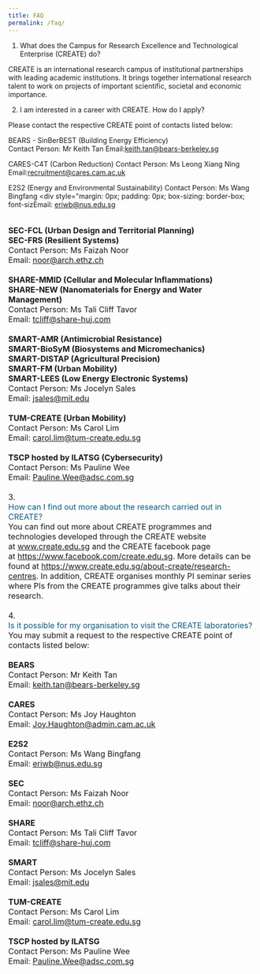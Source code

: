 ```yaml
---
title: FAQ
permalink: /faq/
---
```

1. What does the Campus for Research Excellence and Technological Enterprise (CREATE) do?

CREATE is an international research campus of institutional partnerships with leading academic institutions. It brings together international research talent to work on projects of important scientific, societal and economic importance.


2. I am interested in a career with CREATE. How do I apply?

Please contact the respective CREATE point of contacts listed below: 

BEARS - SinBerBEST (Building Energy Efficiency)  
Contact Person: Mr Keith Tan 
Email:keith.tan@bears-berkeley.sg

CARES-C4T (Carbon Reduction) 
Contact Person: Ms Leong Xiang Ning
Email:recruitment@cares.cam.ac.uk

E2S2 (Energy and Environmental Sustainability)
Contact Person: Ms Wang Bingfang&nbsp;</div><div style="margin: 0px; padding: 0px; box-sizing: border-box; font-sizEmail:&nbsp;<a style="margin: 0px; padding: 0px; box-sizing: border-box; font-size: 16.0272px; text-decoration: none; color: rgb(11, 90, 127);" href="mailto:eriwb@nus.edu.sg">eriwb@nus.edu.sg</a>&nbsp;</div><div style="margin: 0px; padding: 0px; box-sizing: border-box; font-size: 16.0256px;"><br style="margin: 0px; padding: 0px; box-sizing: border-box; font-size: 16.0272px;"></div><div style="margin: 0px; padding: 0px; box-sizing: border-box; font-size: 16.0256px;"><strong style="margin: 0px; padding: 0px; box-sizing: border-box; font-size: 16.0272px;">SEC-FCL (Urban Design and Territorial Planning)&nbsp;</strong></div><div style="margin: 0px; padding: 0px; box-sizing: border-box; font-size: 16.0256px;"><strong style="margin: 0px; padding: 0px; box-sizing: border-box; font-size: 16.0272px;">SEC-FRS (Resilient Systems)</strong>&nbsp;</div><div style="margin: 0px; padding: 0px; box-sizing: border-box; font-size: 16.0256px;">Contact Person: Ms Faizah Noor&nbsp;</div><div style="margin: 0px; padding: 0px; box-sizing: border-box; font-size: 16.0256px;">Email:&nbsp;<a style="margin: 0px; padding: 0px; box-sizing: border-box; font-size: 16.0272px; text-decoration: none; color: rgb(11, 90, 127);" href="mailto:noor@arch.ethz.ch">noor@arch.ethz.ch</a>&nbsp;</div><div style="margin: 0px; padding: 0px; box-sizing: border-box; font-size: 16.0256px;"><br style="margin: 0px; padding: 0px; box-sizing: border-box; font-size: 16.0272px;"></div><div style="margin: 0px; padding: 0px; box-sizing: border-box; font-size: 16.0256px;"><strong style="margin: 0px; padding: 0px; box-sizing: border-box; font-size: 16.0272px;">SHARE-MMID (Cellular and Molecular Inflammations)&nbsp;</strong></div><div style="margin: 0px; padding: 0px; box-sizing: border-box; font-size: 16.0256px;"><strong style="margin: 0px; padding: 0px; box-sizing: border-box; font-size: 16.0272px;">SHARE-NEW (Nanomaterials for Energy and Water Management)</strong>&nbsp;</div><div style="margin: 0px; padding: 0px; box-sizing: border-box; font-size: 16.0256px;">Contact Person: Ms Tali Cliff Tavor&nbsp;</div><div style="margin: 0px; padding: 0px; box-sizing: border-box; font-size: 16.0256px;">Email:&nbsp;<a style="margin: 0px; padding: 0px; box-sizing: border-box; font-size: 16.0272px; text-decoration: none; color: rgb(11, 90, 127);" href="mailto:tcliff@share-huj.com">tcliff@share-huj.com</a>&nbsp;</div><div style="margin: 0px; padding: 0px; box-sizing: border-box; font-size: 16.0256px;"><br style="margin: 0px; padding: 0px; box-sizing: border-box; font-size: 16.0272px;"></div><div style="margin: 0px; padding: 0px; box-sizing: border-box; font-size: 16.0256px;"><strong style="margin: 0px; padding: 0px; box-sizing: border-box; font-size: 16.0272px;">SMART-AMR (Antimicrobial Resistance)&nbsp;</strong></div><div style="margin: 0px; padding: 0px; box-sizing: border-box; font-size: 16.0256px;"><strong style="margin: 0px; padding: 0px; box-sizing: border-box; font-size: 16.0272px;">SMART-BioSyM (Biosystems and Micromechanics)&nbsp;</strong></div><div style="margin: 0px; padding: 0px; box-sizing: border-box; font-size: 16.0256px;"><strong style="margin: 0px; padding: 0px; box-sizing: border-box; font-size: 16.0272px;">SMART-DISTAP (Agricultural Precision)&nbsp;</strong></div><div style="margin: 0px; padding: 0px; box-sizing: border-box; font-size: 16.0256px;"><strong style="margin: 0px; padding: 0px; box-sizing: border-box; font-size: 16.0272px;">SMART-FM (Urban Mobility)&nbsp;</strong></div><div style="margin: 0px; padding: 0px; box-sizing: border-box; font-size: 16.0256px;"><strong style="margin: 0px; padding: 0px; box-sizing: border-box; font-size: 16.0272px;">SMART-LEES (Low Energy Electronic Systems)</strong>&nbsp;</div><div style="margin: 0px; padding: 0px; box-sizing: border-box; font-size: 16.0256px;">Contact Person: Ms Jocelyn Sales&nbsp;</div><div style="margin: 0px; padding: 0px; box-sizing: border-box; font-size: 16.0256px;">Email:&nbsp;<a style="margin: 0px; padding: 0px; box-sizing: border-box; font-size: 16.0272px; text-decoration: none; color: rgb(11, 90, 127);" href="mailto:jsales@mit.edu">jsales@mit.edu</a>&nbsp;</div><div style="margin: 0px; padding: 0px; box-sizing: border-box; font-size: 16.0256px;"><br style="margin: 0px; padding: 0px; box-sizing: border-box; font-size: 16.0272px;"></div><div style="margin: 0px; padding: 0px; box-sizing: border-box; font-size: 16.0256px;"><strong style="margin: 0px; padding: 0px; box-sizing: border-box; font-size: 16.0272px;">TUM-CREATE (Urban Mobility)</strong>&nbsp;</div><div style="margin: 0px; padding: 0px; box-sizing: border-box; font-size: 16.0256px;">Contact Person: Ms Carol Lim&nbsp;</div><div style="margin: 0px; padding: 0px; box-sizing: border-box; font-size: 16.0256px;">Email:&nbsp;<a style="margin: 0px; padding: 0px; box-sizing: border-box; font-size: 16.0272px; text-decoration: none; color: rgb(11, 90, 127);" href="mailto:carol.lim@tum-create.edu.sg">carol.lim@tum-create.edu.sg</a>&nbsp;</div><div style="margin: 0px; padding: 0px; box-sizing: border-box; font-size: 16.0256px;"><br style="margin: 0px; padding: 0px; box-sizing: border-box; font-size: 16.0272px;"></div><div style="margin: 0px; padding: 0px; box-sizing: border-box; font-size: 16.0256px;"><strong style="margin: 0px; padding: 0px; box-sizing: border-box; font-size: 16.0272px;">TSCP hosted by ILATSG (Cybersecurity)</strong>&nbsp;</div><div style="margin: 0px; padding: 0px; box-sizing: border-box; font-size: 16.0256px;">Contact Person: Ms Pauline Wee&nbsp;</div><div style="margin: 0px; padding: 0px; box-sizing: border-box; font-size: 16.0256px;">Email:&nbsp;<a style="margin: 0px; padding: 0px; box-sizing: border-box; font-size: 16.0272px; text-decoration: none; color: rgb(11, 90, 127);" href="mailto:Pauline.Wee@adsc.com.sg">Pauline.Wee@adsc.com.sg</a></div></div></div><div style="margin: 0px; padding: 0px; box-sizing: border-box; font-size: 16.0224px;" id="faq_tool_1106678" class="faq-tool"><div style="margin: 0px; padding: 0px; box-sizing: border-box; font-size: 16.024px;" class="faq-tool-btn"><br style="margin: 0px; padding: 0px; box-sizing: border-box; font-size: 16.0256px;"></div></div></div><div style="margin: 0px; padding: 0px; box-sizing: border-box; font-size: 16.0192px;" id="faqx_2" class="faq_no">3.</div><div style="margin: 0px; padding: 0px; box-sizing: border-box; font-size: 16.0192px;"><div style="margin: 0px; padding: 0px; box-sizing: border-box; font-size: 16.0208px;" id="FAQ_1106679" class="faq_topic"><a style="margin: 0px; padding: 0px; box-sizing: border-box; font-size: 16.0224px; text-decoration: none; color: rgb(11, 90, 127);" title="View answer" tabindex="410" id="1106679">How can I find out more about the research carried out in CREATE?</a></div><div style="margin: 0px; padding: 0px; box-sizing: border-box; font-size: 16.0208px;" data-faqid="4737db45-337a-4bd0-bb9c-cc937740f171" data-id="1106679" id="faq_answer_2" class="faq_answer"><div style="margin: 0px; padding: 0px; box-sizing: border-box; font-size: 16.0224px;"><div style="margin: 0px; padding: 0px; box-sizing: border-box; font-size: 16.024px;" class="faq-answer-body">You can find out more about CREATE programmes and technologies developed through the CREATE website at&nbsp;<a style="margin: 0px; padding: 0px; box-sizing: border-box; font-size: 16.0256px; text-decoration: none; color: rgb(11, 90, 127);" href="https://www.create.edu.sg/">www.create.edu.sg</a>&nbsp;and the CREATE facebook page at&nbsp;<a style="margin: 0px; padding: 0px; box-sizing: border-box; font-size: 16.0256px; text-decoration: none; color: rgb(11, 90, 127);" href="https://www.facebook.com/create.edu.sg" target="_blank">https://www.facebook.com/create.edu.sg</a>. More details can be found at&nbsp;<a style="margin: 0px; padding: 0px; box-sizing: border-box; font-size: 16.0256px; text-decoration: none; color: rgb(11, 90, 127);" href="https://www.create.edu.sg/about-create/research-centres">https://www.create.edu.sg/about-create/research-centres</a>. In addition, CREATE organises monthly PI seminar series where PIs from the CREATE programmes give talks about their research.</div></div><div style="margin: 0px; padding: 0px; box-sizing: border-box; font-size: 16.0224px;" id="faq_tool_1106679" class="faq-tool"><div style="margin: 0px; padding: 0px; box-sizing: border-box; font-size: 16.024px;" class="faq-tool-btn">&nbsp;</div></div></div></div><div style="margin: 0px; padding: 0px; box-sizing: border-box; font-size: 16.0192px;" id="faqx_3" class="faq_no">4.</div><div style="margin: 0px; padding: 0px; box-sizing: border-box; font-size: 16.0192px;"><div style="margin: 0px; padding: 0px; box-sizing: border-box; font-size: 16.0208px;" id="FAQ_1106680" class="faq_topic"><a style="margin: 0px; padding: 0px; box-sizing: border-box; font-size: 16.0224px; text-decoration: none; color: rgb(11, 90, 127);" title="View answer" tabindex="415" id="1106680">Is it possible for my organisation to visit the CREATE laboratories?</a></div><div style="margin: 0px; padding: 0px; box-sizing: border-box; font-size: 16.0208px;" data-faqid="1e73c034-1190-4c5d-ab68-efa80fb6d175" data-id="1106680" id="faq_answer_3" class="faq_answer"><div style="margin: 0px; padding: 0px; box-sizing: border-box; font-size: 16.0224px;"><div style="margin: 0px; padding: 0px; box-sizing: border-box; font-size: 16.024px;" class="faq-answer-body"><div style="margin: 0px; padding: 0px; box-sizing: border-box; font-size: 16.0256px;">You may submit a request to the respective CREATE point of contacts listed below:</div><div style="margin: 0px; padding: 0px; box-sizing: border-box; font-size: 16.0256px;"><br style="margin: 0px; padding: 0px; box-sizing: border-box; font-size: 16.0272px;"></div><div style="margin: 0px; padding: 0px; box-sizing: border-box; font-size: 16.0256px;"><strong style="margin: 0px; padding: 0px; box-sizing: border-box; font-size: 16.0272px;">BEARS</strong></div><div style="margin: 0px; padding: 0px; box-sizing: border-box; font-size: 16.0256px;">Contact Person: Mr Keith Tan</div><div style="margin: 0px; padding: 0px; box-sizing: border-box; font-size: 16.0256px;">Email:&nbsp;<a style="margin: 0px; padding: 0px; box-sizing: border-box; font-size: 16.0272px; text-decoration: none; color: rgb(11, 90, 127);" href="mailto:keith.tan@bears-berkeley.sg">keith.tan@bears-berkeley.sg</a></div><div style="margin: 0px; padding: 0px; box-sizing: border-box; font-size: 16.0256px;"><br style="margin: 0px; padding: 0px; box-sizing: border-box; font-size: 16.0272px;"></div><div style="margin: 0px; padding: 0px; box-sizing: border-box; font-size: 16.0256px;"><strong style="margin: 0px; padding: 0px; box-sizing: border-box; font-size: 16.0272px;">CARES</strong></div><div style="margin: 0px; padding: 0px; box-sizing: border-box; font-size: 16.0256px;">Contact Person: Ms Joy Haughton</div><div style="margin: 0px; padding: 0px; box-sizing: border-box; font-size: 16.0256px;">Email:&nbsp;<a style="margin: 0px; padding: 0px; box-sizing: border-box; font-size: 16.0272px; text-decoration: none; color: rgb(11, 90, 127);" href="mailto:Joy.Haughton@admin.cam.ac.uk">Joy.Haughton@admin.cam.ac.uk</a></div><div style="margin: 0px; padding: 0px; box-sizing: border-box; font-size: 16.0256px;"><br style="margin: 0px; padding: 0px; box-sizing: border-box; font-size: 16.0272px;"></div><div style="margin: 0px; padding: 0px; box-sizing: border-box; font-size: 16.0256px;"><strong style="margin: 0px; padding: 0px; box-sizing: border-box; font-size: 16.0272px;">E2S2</strong></div><div style="margin: 0px; padding: 0px; box-sizing: border-box; font-size: 16.0256px;">Contact Person: Ms Wang Bingfang</div><div style="margin: 0px; padding: 0px; box-sizing: border-box; font-size: 16.0256px;">Email:&nbsp;<a style="margin: 0px; padding: 0px; box-sizing: border-box; font-size: 16.0272px; text-decoration: none; color: rgb(11, 90, 127);" href="mailto:eriwb@nus.edu.sg">eriwb@nus.edu.sg</a></div><div style="margin: 0px; padding: 0px; box-sizing: border-box; font-size: 16.0256px;"><br style="margin: 0px; padding: 0px; box-sizing: border-box; font-size: 16.0272px;"></div><div style="margin: 0px; padding: 0px; box-sizing: border-box; font-size: 16.0256px;"><strong style="margin: 0px; padding: 0px; box-sizing: border-box; font-size: 16.0272px;">SEC</strong></div><div style="margin: 0px; padding: 0px; box-sizing: border-box; font-size: 16.0256px;">Contact Person: Ms Faizah Noor</div><div style="margin: 0px; padding: 0px; box-sizing: border-box; font-size: 16.0256px;">Email:&nbsp;<a style="margin: 0px; padding: 0px; box-sizing: border-box; font-size: 16.0272px; text-decoration: none; color: rgb(11, 90, 127);" href="mailto:noor@arch.ethz.ch">noor@arch.ethz.ch</a></div><div style="margin: 0px; padding: 0px; box-sizing: border-box; font-size: 16.0256px;"><br style="margin: 0px; padding: 0px; box-sizing: border-box; font-size: 16.0272px;"></div><div style="margin: 0px; padding: 0px; box-sizing: border-box; font-size: 16.0256px;"><strong style="margin: 0px; padding: 0px; box-sizing: border-box; font-size: 16.0272px;">SHARE</strong></div><div style="margin: 0px; padding: 0px; box-sizing: border-box; font-size: 16.0256px;">Contact Person: Ms Tali Cliff Tavor</div><div style="margin: 0px; padding: 0px; box-sizing: border-box; font-size: 16.0256px;">Email:&nbsp;<a style="margin: 0px; padding: 0px; box-sizing: border-box; font-size: 16.0272px; text-decoration: none; color: rgb(11, 90, 127);" href="mailto:tcliff@share-huj.com">tcliff@share-huj.com</a></div><div style="margin: 0px; padding: 0px; box-sizing: border-box; font-size: 16.0256px;"><br style="margin: 0px; padding: 0px; box-sizing: border-box; font-size: 16.0272px;"></div><div style="margin: 0px; padding: 0px; box-sizing: border-box; font-size: 16.0256px;"><strong style="margin: 0px; padding: 0px; box-sizing: border-box; font-size: 16.0272px;">SMART</strong></div><div style="margin: 0px; padding: 0px; box-sizing: border-box; font-size: 16.0256px;">Contact Person: Ms Jocelyn Sales</div><div style="margin: 0px; padding: 0px; box-sizing: border-box; font-size: 16.0256px;">Email:&nbsp;<a style="margin: 0px; padding: 0px; box-sizing: border-box; font-size: 16.0272px; text-decoration: none; color: rgb(11, 90, 127);" href="mailto:jsales@mit.edu">jsales@mit.edu</a></div><div style="margin: 0px; padding: 0px; box-sizing: border-box; font-size: 16.0256px;"><br style="margin: 0px; padding: 0px; box-sizing: border-box; font-size: 16.0272px;"></div><div style="margin: 0px; padding: 0px; box-sizing: border-box; font-size: 16.0256px;"><strong style="margin: 0px; padding: 0px; box-sizing: border-box; font-size: 16.0272px;">TUM-CREATE</strong></div><div style="margin: 0px; padding: 0px; box-sizing: border-box; font-size: 16.0256px;">Contact Person: Ms Carol Lim</div><div style="margin: 0px; padding: 0px; box-sizing: border-box; font-size: 16.0256px;">Email:&nbsp;<a style="margin: 0px; padding: 0px; box-sizing: border-box; font-size: 16.0272px; text-decoration: none; color: rgb(11, 90, 127);" href="mailto:carol.lim@tum-create.edu.sg">carol.lim@tum-create.edu.sg</a></div><div style="margin: 0px; padding: 0px; box-sizing: border-box; font-size: 16.0256px;"><br style="margin: 0px; padding: 0px; box-sizing: border-box; font-size: 16.0272px;"></div><div style="margin: 0px; padding: 0px; box-sizing: border-box; font-size: 16.0256px;"><strong style="margin: 0px; padding: 0px; box-sizing: border-box; font-size: 16.0272px;">TSCP hosted by ILATSG</strong></div><div style="margin: 0px; padding: 0px; box-sizing: border-box; font-size: 16.0256px;">Contact Person: Ms Pauline Wee</div><div style="margin: 0px; padding: 0px; box-sizing: border-box; font-size: 16.0256px;">Email:&nbsp;<a style="margin: 0px; padding: 0px; box-sizing: border-box; font-size: 16.0272px; text-decoration: none; color: rgb(11, 90, 127);" href="mailto:Pauline.Wee@adsc.com.sg">Pauline.Wee@adsc.com.sg</a></div></div></div></div></div>